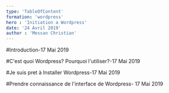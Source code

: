 ```yaml
---
type: 'TableOfContent'
formation: 'wordpress'
hero : 'Initiation a Wordpress'
date: '24 Avril 2019'
author : 'Messan Christian'
---
```


#Introduction-17 Mai 2019

#C'est quoi Wordpress? Pourquoi l'utiliser?-17 Mai 2019

#Je suis pret à Installer Wordpress-17 Mai 2019

#Prendre connaissance de l'interface de Wordpress- 17 Mai 2019

